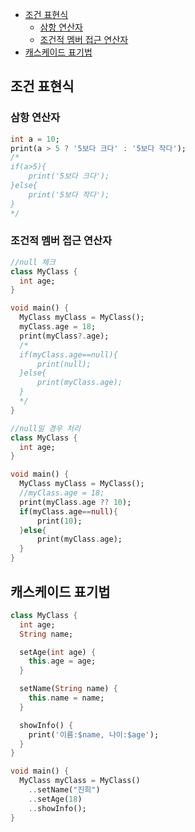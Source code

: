 

- [조건 표현식](https://github.com/yoojinhee03/TIL/blob/master/Flutter/Dart(%EC%A1%B0%EA%B1%B4%ED%91%9C%ED%98%84%EC%8B%9D%2C%EC%BA%90%EC%8A%A4%EC%BC%80%EC%9D%B4%EB%93%9C%20%ED%91%9C%EA%B8%B0%EB%B2%95).md#%EC%A1%B0%EA%B1%B4-%ED%91%9C%ED%98%84%EC%8B%9D)
  - [삼항 연산자](https://github.com/yoojinhee03/TIL/blob/master/Flutter/Dart(%EC%A1%B0%EA%B1%B4%ED%91%9C%ED%98%84%EC%8B%9D%2C%EC%BA%90%EC%8A%A4%EC%BC%80%EC%9D%B4%EB%93%9C%20%ED%91%9C%EA%B8%B0%EB%B2%95).md#%EC%82%BC%ED%95%AD-%EC%97%B0%EC%82%B0%EC%9E%90)
  - [조건적 멤버 접근 연산자](https://github.com/yoojinhee03/TIL/blob/master/Flutter/Dart(%EC%A1%B0%EA%B1%B4%ED%91%9C%ED%98%84%EC%8B%9D%2C%EC%BA%90%EC%8A%A4%EC%BC%80%EC%9D%B4%EB%93%9C%20%ED%91%9C%EA%B8%B0%EB%B2%95).md#%EC%A1%B0%EA%B1%B4%EC%A0%81-%EB%A9%A4%EB%B2%84-%EC%A0%91%EA%B7%BC-%EC%97%B0%EC%82%B0%EC%9E%90)
- [캐스케이드 표기법](https://github.com/yoojinhee03/TIL/blob/master/Flutter/Dart(%EC%A1%B0%EA%B1%B4%ED%91%9C%ED%98%84%EC%8B%9D%2C%EC%BA%90%EC%8A%A4%EC%BC%80%EC%9D%B4%EB%93%9C%20%ED%91%9C%EA%B8%B0%EB%B2%95).md#%EC%BA%90%EC%8A%A4%EC%BC%80%EC%9D%B4%EB%93%9C-%ED%91%9C%EA%B8%B0%EB%B2%95)

## 조건 표현식

### 삼항 연산자

```dart
int a = 10;
print(a > 5 ? '5보다 크다' : '5보다 작다');
/*
if(a>5){
    print('5보다 크다');
}else{
    print('5보다 작다');
}
*/
```

### 조건적 멤버 접근 연산자

```dart
//null 체크
class MyClass {
  int age;
}

void main() {
  MyClass myClass = MyClass();
  myClass.age = 18;
  print(myClass?.age);
  /*
  if(myClass.age==null){
      print(null);
  }else{
      print(myClass.age);
  }
  */
}
```

```dart
//null일 경우 처리
class MyClass {
  int age;
}

void main() {
  MyClass myClass = MyClass();
  //myClass.age = 18;
  print(myClass.age ?? 10);
  if(myClass.age==null){
      print(10);
  }else{
      print(myClass.age);
  }
}
```

## 캐스케이드 표기법

```dart
class MyClass {
  int age;
  String name;

  setAge(int age) {
    this.age = age;
  }

  setName(String name) {
    this.name = name;
  }

  showInfo() {
    print('이름:$name, 나이:$age');
  }
}

void main() {
  MyClass myClass = MyClass()
    ..setName("진희")
    ..setAge(18)
    ..showInfo();
}
```

